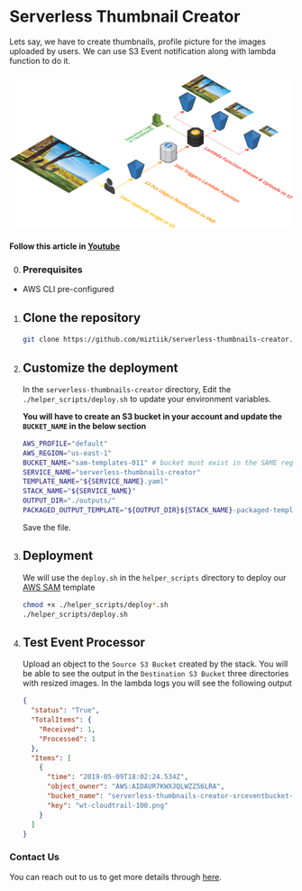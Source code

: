 # Serverless Thumbnail Creator

Lets say, we have to create thumbnails, profile picture for the images uploaded by users. We can use S3 Event notification along with lambda function to do it.

![AWS Serverless Thumbnail Creator](images/Miztiik-Serverless-Image-Processor.png)

#### Follow this article in [Youtube](https://youtube.com/c/valaxytechnologies)

0. ### Prerequisites

- AWS CLI pre-configured

1. ## Clone the repository

   ```sh
   git clone https://github.com/miztiik/serverless-thumbnails-creator.git
   ```

1. ## Customize the deployment

    In the `serverless-thumbnails-creator` directory, Edit the `./helper_scripts/deploy.sh` to update your environment variables.

    **You will have to create an S3 bucket in your account and update the `BUCKET_NAME` in the below section**
  
    ```sh
    AWS_PROFILE="default"
    AWS_REGION="us-east-1"
    BUCKET_NAME="sam-templates-011" # bucket must exist in the SAME region the deployment is taking place
    SERVICE_NAME="serverless-thumbnails-creator"
    TEMPLATE_NAME="${SERVICE_NAME}.yaml"
    STACK_NAME="${SERVICE_NAME}"
    OUTPUT_DIR="./outputs/"
    PACKAGED_OUTPUT_TEMPLATE="${OUTPUT_DIR}${STACK_NAME}-packaged-template.yaml"
    ```

    Save the file.

1. ## Deployment

    We will use the `deploy.sh` in the `helper_scripts` directory to deploy our [AWS SAM](https://github.com/awslabs/serverless-application-model) template

    ```sh
    chmod +x ./helper_scripts/deploy*.sh
    ./helper_scripts/deploy.sh
    ```
  
1. ## Test Event Processor

    Upload an object to the `Source S3 Bucket` created by the stack. You will be able to see the output in the `Destination S3 Bucket` three directories with resized images. In the lambda logs you will see the following output

    ```json
    {
      "status": "True",
      "TotalItems": {
        "Received": 1,
        "Processed": 1
      },
      "Items": [
        {
          "time": "2019-05-09T18:02:24.534Z",
          "object_owner": "AWS:AIDAUR7KWXJQLWZZ56LRA",
          "bucket_name": "serverless-thumbnails-creator-srceventbucket-zwpgvaxxb3qh",
          "key": "wt-cloudtrail-100.png"
        }
      ]
    }
    ```

### Contact Us

You can reach out to us to get more details through [here](https://youtube.com/c/valaxytechnologies/about).